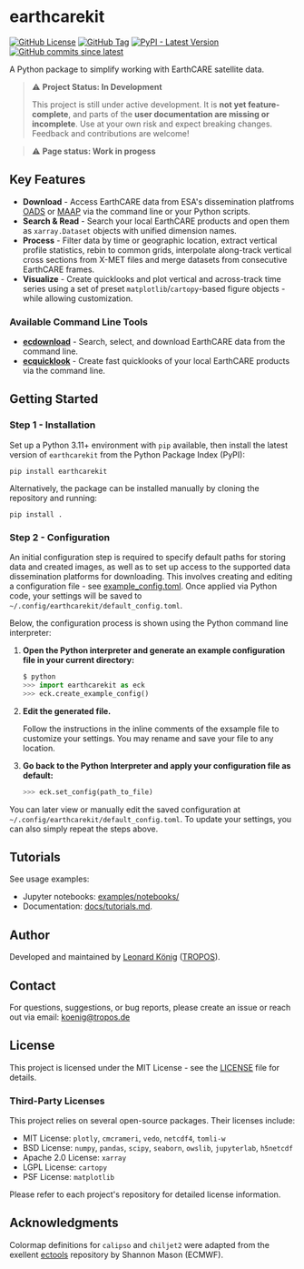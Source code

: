 # earthcarekit

[![GitHub License](https://img.shields.io/github/license/TROPOS-RSD/earthcarekit?label=license&color=green&style=flat-square&)](https://github.com/TROPOS-RSD/earthcarekit/blob/main/LICENSE)
[![GitHub Tag](https://img.shields.io/github/v/tag/TROPOS-RSD/earthcarekit?label=latest&color=blue&style=flat-square&logo=github)](https://github.com/TROPOS-RSD/earthcarekit/tags)
[![PyPI - Latest Version](https://img.shields.io/pypi/v/earthcarekit?label=latest%20on%20PyPI&color=blue&style=flat-square)](https://pypi.org/project/earthcarekit/)
[![GitHub commits since latest](https://img.shields.io/github/commits-since/TROPOS-RSD/earthcarekit/latest.svg?color=blue&style=flat-square)](https://github.com/TROPOS-RSD/earthcarekit/commits/main)

A Python package to simplify working with EarthCARE satellite data.

> ⚠️ **Project Status: In Development**
> 
> This project is still under active development.
> It is **not yet feature-complete**, and parts of the **user documentation are missing or incomplete**.
> Use at your own risk and expect breaking changes.
> Feedback and contributions are welcome!

> ⚠️ **Page status: Work in progess**

## Key Features

- **Download** - Access EarthCARE data from ESA's dissemination platfroms [OADS](https://ec-pdgs-dissemination2.eo.esa.int/oads/access/collection) or [MAAP](https://portal.maap.eo.esa.int/earthcare/) via the command line or your Python scripts.
- **Search & Read** - Search your local EarthCARE products and open them as `xarray.Dataset` objects with unified dimension names.
- **Process** - Filter data by time or geographic location, extract vertical profile statistics, rebin to common grids, interpolate along-track vertical cross sections from X-MET files and merge datasets from consecutive EarthCARE frames.
- **Visualize** - Create quicklooks and plot vertical and across-track time series using a set of preset `matplotlib`/`cartopy`-based figure objects - while allowing customization.

### Available Command Line Tools

- [**ecdownload**](./docs/ecdownload.md) - Search, select, and download EarthCARE data from the command line.
- [**ecquicklook**](./docs/ecquicklook.md) - Create fast quicklooks of your local EarthCARE products via the command line.

## Getting Started

### Step 1 - Installation

Set up a Python 3.11+ environment with `pip` available, then install the latest version of `earthcarekit` from the Python Package Index (PyPI):

```
pip install earthcarekit
```

Alternatively, the package can be installed manually by cloning the repository and running:

```
pip install .
```

### Step 2 - Configuration

An initial configuration step is required to specify default paths for storing data and created images, as well as to set up access to the supported data dissemination platforms for downloading.
This involves creating and editing a configuration file - see [example_config.toml](./example_config.toml). Once applied via Python code, your settings will be saved to `~/.config/earthcarekit/default_config.toml`.

Below, the configuration process is shown using the Python command line interpreter:

1. **Open the Python interpreter and generate an example configuration file in your current directory:**

    ```python
    $ python
    >>> import earthcarekit as eck
    >>> eck.create_example_config()
    ```

2. **Edit the generated file.**
   
   Follow the instructions in the inline comments of the exsample file to customize your settings. You may rename and save your file to any location.
3. **Go back to the Python Interpreter and apply your configuration file as default:**

    ```python
    >>> eck.set_config(path_to_file)
    ```

You can later view or manually edit the saved configuration at `~/.config/earthcarekit/default_config.toml`. To update your settings, you can also simply repeat the steps above.

## Tutorials

See usage examples:
- Jupyter notebooks: [examples/notebooks/](./examples/notebooks/)
- Documentation: [docs/tutorials.md](./docs/tutorials.md).

## Author

Developed and maintained by [Leonard König](https://orcid.org/0009-0004-3095-3969) ([TROPOS](https://www.tropos.de/en/)).

## Contact

For questions, suggestions, or bug reports, please create an issue or reach out via email: koenig@tropos.de

## License

This project is licensed under the MIT License - see the [LICENSE](./LICENSE) file for details.

### Third-Party Licenses

This project relies on several open-source packages. Their licenses include:
- MIT License: `plotly`, `cmcrameri`, `vedo`, `netcdf4`, `tomli-w`
- BSD License: `numpy`, `pandas`, `scipy`, `seaborn`, `owslib`, `jupyterlab`, `h5netcdf`
- Apache 2.0 License: `xarray`
- LGPL License: `cartopy`
- PSF License: `matplotlib`

Please refer to each project's repository for detailed license information.

## Acknowledgments

Colormap definitions for `calipso` and `chiljet2` were adapted from the exellent [ectools](https://bitbucket.org/smason/workspace/projects/EC) repository by Shannon Mason (ECMWF).